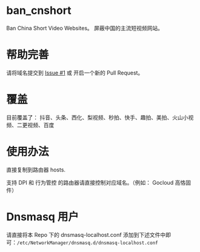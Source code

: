 # ban_cnshort
Ban China Short Video Websites。 屏蔽中国的主流短视频网站。

# 帮助完善

请将域名提交到 [Issue #1](https://github.com/kmahyyg/ban_cnshort/issues/1) 或 开启一个新的 Pull Request。

# 覆盖

目前覆盖了：
抖音、头条、西化、梨视频、秒拍、快手、趣拍、美拍、火山小视频、二更视频、百度

# 使用办法

直接复制到路由器 hosts.

支持 DPI 和 行为管控 的路由器请直接控制对应域名。（例如： Gocloud 高恪固件）

# Dnsmasq 用户

请直接将本 Repo 下的 dnsmasq-localhost.conf 添加到下述文件中即可：`/etc/NetworkManager/dnsmasq.d/dnsmasq-localhost.conf`
